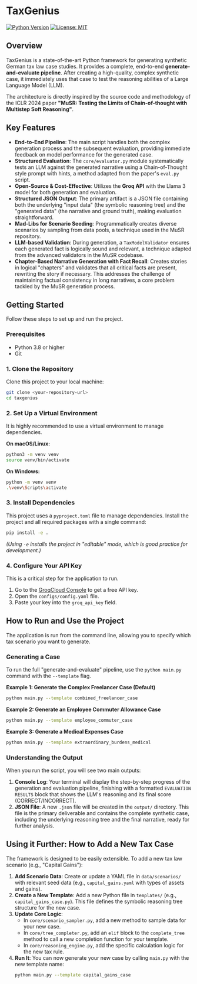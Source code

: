 # TaxGenius

[![Python Version](https://img.shields.io/badge/python-3.8+-blue.svg)](https://www.python.org/downloads/)
[![License: MIT](https://img.shields.io/badge/License-MIT-yellow.svg)](https://opensource.org/licenses/MIT)

## Overview

TaxGenius is a state-of-the-art Python framework for generating synthetic German tax law case studies. It provides a complete, end-to-end **generate-and-evaluate pipeline**. After creating a high-quality, complex synthetic case, it immediately uses that case to test the reasoning abilities of a Large Language Model (LLM).

The architecture is directly inspired by the source code and methodology of the ICLR 2024 paper **"MuSR: Testing the Limits of Chain-of-thought with Multistep Soft Reasoning"**.

## Key Features

-   **End-to-End Pipeline**: The main script handles both the complex generation process and the subsequent evaluation, providing immediate feedback on model performance for the generated case.
-   **Structured Evaluation**: The `core/evaluator.py` module systematically tests an LLM against the generated narrative using a Chain-of-Thought style prompt with hints, a method adapted from the paper's `eval.py` script.
-   **Open-Source & Cost-Effective**: Utilizes the **Groq API** with the Llama 3 model for both generation and evaluation.
-   **Structured JSON Output**: The primary artifact is a JSON file containing both the underlying "input data" (the symbolic reasoning tree) and the "generated data" (the narrative and ground truth), making evaluation straightforward.
-   **Mad-Libs for Scenario Seeding**: Programmatically creates diverse scenarios by sampling from data pools, a technique used in the MuSR repository.
-   **LLM-based Validation**: During generation, a `TaxModelValidator` ensures each generated fact is logically sound and relevant, a technique adapted from the advanced validators in the MuSR codebase.
-   **Chapter-Based Narrative Generation with Fact Recall**: Creates stories in logical "chapters" and validates that all critical facts are present, rewriting the story if necessary. This addresses the challenge of maintaining factual consistency in long narratives, a core problem tackled by the MuSR generation process.

## Getting Started

Follow these steps to set up and run the project.

### Prerequisites
-   Python 3.8 or higher
-   Git

### 1. Clone the Repository

Clone this project to your local machine:
```bash
git clone <your-repository-url>
cd taxgenius
````

### 2\. Set Up a Virtual Environment

It is highly recommended to use a virtual environment to manage dependencies.

**On macOS/Linux:**

```bash
python3 -m venv venv
source venv/bin/activate
```

**On Windows:**

```bash
python -m venv venv
.\venv\Scripts\activate
```

### 3\. Install Dependencies

This project uses a `pyproject.toml` file to manage dependencies. Install the project and all required packages with a single command:

```bash
pip install -e .
```

*(Using `-e` installs the project in "editable" mode, which is good practice for development.)*

### 4\. Configure Your API Key

This is a critical step for the application to run.

1.  Go to the [GroqCloud Console](https://console.groq.com/keys) to get a free API key.
2.  Open the `configs/config.yaml` file.
3.  Paste your key into the `groq_api_key` field.

## How to Run and Use the Project

The application is run from the command line, allowing you to specify which tax scenario you want to generate.

### Generating a Case

To run the full "generate-and-evaluate" pipeline, use the `python main.py` command with the `--template` flag.

**Example 1: Generate the Complex Freelancer Case (Default)**

```bash
python main.py --template combined_freelancer_case
```

**Example 2: Generate an Employee Commuter Allowance Case**

```bash
python main.py --template employee_commuter_case
```

**Example 3: Generate a Medical Expenses Case**

```bash
python main.py --template extraordinary_burdens_medical
```

### Understanding the Output

When you run the script, you will see two main outputs:

1.  **Console Log**: Your terminal will display the step-by-step progress of the generation and evaluation pipeline, finishing with a formatted `EVALUATION RESULTS` block that shows the LLM's reasoning and its final score (CORRECT/INCORRECT).
2.  **JSON File**: A new `.json` file will be created in the `output/` directory. This file is the primary deliverable and contains the complete synthetic case, including the underlying reasoning tree and the final narrative, ready for further analysis.

## Using it Further: How to Add a New Tax Case

The framework is designed to be easily extensible. To add a new tax law scenario (e.g., "Capital Gains"):

1.  **Add Scenario Data**: Create or update a YAML file in `data/scenarios/` with relevant seed data (e.g., `capital_gains.yaml` with types of assets and gains).
2.  **Create a New Template**: Add a new Python file in `templates/` (e.g., `capital_gains_case.py`). This file defines the symbolic reasoning tree structure for the new case.
3.  **Update Core Logic**:
      - In `core/scenario_sampler.py`, add a new method to sample data for your new case.
      - In `core/tree_completer.py`, add an `elif` block to the `complete_tree` method to call a new completion function for your template.
      - In `core/reasoning_engine.py`, add the specific calculation logic for the new tax rule.
4.  **Run It**: You can now generate your new case by calling `main.py` with the new template name:
    ```bash
    python main.py --template capital_gains_case
    ```
